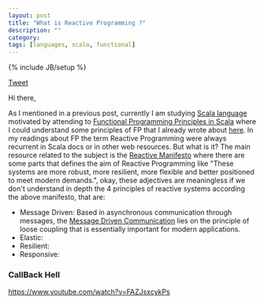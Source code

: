 ```yaml
---
layout: post
title: "What is Reactive Programming ?"
description: ""
category: 
tags: [languages, scala, functional]
---
```

{% include JB/setup %}

<a href="https://twitter.com/share" class="twitter-share-button">Tweet</a>
<script>!function(d,s,id){var js,fjs=d.getElementsByTagName(s)[0],p=/^http:/.test(d.location)?'http':'https';if(!d.getElementById(id)){js=d.createElement(s);js.id=id;js.src=p+'://platform.twitter.com/widgets.js';fjs.parentNode.insertBefore(js,fjs);}}(document, 'script', 'twitter-wjs');</script>

<script>
  (function(i,s,o,g,r,a,m){i['GoogleAnalyticsObject']=r;i[r]=i[r]||function(){
  (i[r].q=i[r].q||[]).push(arguments)},i[r].l=1*new Date();a=s.createElement(o),
  m=s.getElementsByTagName(o)[0];a.async=1;a.src=g;m.parentNode.insertBefore(a,m)
  })(window,document,'script','//www.google-analytics.com/analytics.js','ga');

  ga('create', 'UA-56746688-1', 'auto');
  ga('send', 'pageview');

</script>
  
Hi there,

As I mentioned in a previous post, currently I am studying <a href="http://www.scala-lang.org" target="_blank">Scala language</a> motivated by attending to <a href="https://www.coursera.org/course/progfun">Functional Programming Principles in Scala</a> where I could understand some principles of FP that I already wrote about [here](http://rafaelcfreire.github.io/2014/10/30/Where-to-start-with-functional-programming/). In my readings about FP the term Reactive Programming were always recurrent in Scala docs or in other web resources. But what is it? The main resource related to the subject is the [Reactive Manifesto](http://www.reactivemanifesto.org) where there are some parts that defines the aim of Reactive Programming like "These systems are more robust, more resilient, more flexible and better positioned to meet modern demands.", okay, these adjectives are meaningless if we don't understand in depth the 4 principles of reactive systems according the above manifesto, that are: 

- Message Driven: Based in asynchronous communication through messages, the <a href="http://www.enterpriseintegrationpatterns.com/MessagingComponentsIntro.html" target="_blank">Message Driven Communication</a> lies on the principle of loose coupling that is essentially important for modern applications. 
- Elastic:
- Resilient:
- Responsive:


### CallBack Hell


https://www.youtube.com/watch?v=FAZJsxcykPs
